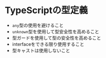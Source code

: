 # TypeScriptの型定義

- `any`型の使用を避けること
- `unknown`型を使用して型安全性を高めること
- 型ガードを使用して型の安全性を高めること
- interfaceをできる限り使用すること
- 型キャストは使用しないこと
